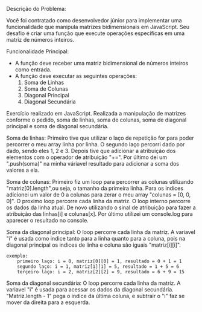 Descrição do Problema:

Você foi contratado como desenvolvedor júnior para implementar uma funcionalidade que manipula
matrizes bidimensionais em JavaScript. Seu desafio é criar uma função que execute operações
específicas em uma matriz de números inteiros.

Funcionalidade Principal:

- A função deve receber uma matriz bidimensional de números inteiros como entrada.
- A função deve executar as seguintes operações:
    1. Soma de Linhas
    2. Soma de Colunas
    3. Diagonal Principal
    4. Diagonal Secundária

Exercício realizado em JavaScript. Realizada a manipulação de matrizes conforme o pedido, soma de linhas, soma de colunas, soma de diagonal principal e soma de diagonal secundária.

Soma de linhas:
    Primeiro tive que utilizar o laço de repetição for para poder percorrer o meu array linha por linha.
    O segundo laço percorri dado por dado, sendo eles 1, 2 e 3.
    Depois tive que adicionar a atribuição dos elementos com o operador de atribuição "+=".
    Por último dei um ".push(soma)" na minha váriavel resultado para adicionar a soma dos valores a ela.

Soma de colunas:
    Primeiro fiz um loop para percorrer as colunas utilizando "matriz[0].length",ou seja, o tamanho da primeira linha.
    Para os indices adicionei um valor de 0 a colunas para zerar o meu array "colunas = [0, 0, 0]".
    O proximo loop percorre cada linha da matriz.
    O loop interno percorre os dados da linha atual.
    De novo utilizando o sinal de atribuição para fazer a atribuição das linhas[i] e colunas[x].
    Por último utilizei um console.log para aparecer o resultado no console.

Soma da diagonal principal:
    O loop percorre cada linha da matriz.
    A variavel "i" é usada como indice tanto para a linha quanto para a coluna, pois na diagonal principal os indices de linha e coluna são iguais "matriz[i][i]".

    exemplo:
        primeiro laço: i = 0, matriz[0][0] = 1, resultado = 0 + 1 = 1
        segundo laço: i = 1, matriz[1][1] = 5, resultado = 1 + 5 = 6
        terçeiro laço: i = 2, matriz[2][2] = 9, resultado = 6 + 9 = 15

Soma da diagonal secundária:
    O loop percorre cada linha da matriz.
    A variavel "i" é usada para acessar os dados da diagonal secundária.
    "Matriz.length - 1" pega o indice da última coluna, e subtrair o "i" faz se mover da direita para a esquerda.
